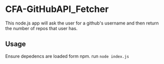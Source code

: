 # CFA-GitHubAPI_Fetcher

This node.js app will ask the user for a github's username and then return the number of repos that user has.

## Usage

Ensure depedencs are loaded form npm.
run
`
node index.js
`

